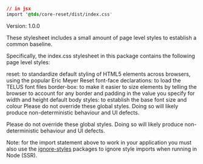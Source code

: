 ```css noeditor
// in jsx
import '@tds/core-reset/dist/index.css'
```

Version: 1.0.0

These stylesheet includes a small amount of page level styles to establish a common baseline.

Specifically, the index.css stylesheet in this package contains the following page level styles:

reset: to standardize default styling of HTML5 elements across browsers, using the popular Eric Meyer Reset
font-face declarations: to load the TELUS font files
border-box: to make it easier to size elements by telling the browser to account for any border and padding in the value you specify for width and height
default body styles: to establish the base font size and colour
Please do not override these global styles. Doing so will likely produce non-deterministic behaviour and UI defects.

Please do not override these global styles. Doing so will likely produce non-deterministic behaviour and UI defects.

Note: for the import statement above to work in your application you must also use the [ignore-styles](https://www.npmjs.com/package/ignore-styles) packages to ignore style imports when running in Node (SSR).
